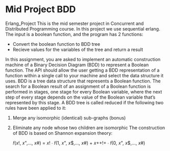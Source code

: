 # Mid Project BDD
Erlang_Project
This is the mid semester project in Concurrent and Distributed Programming course. In this project we use sequential erlang. The input is a boolean function, and the program has 2 functions:

   * Convert the boolean function to BDD tree
   * Recieve values for the variables of the tree and return a result

In this assignment, you are asked to implement an automatic construction machine of a Binary Decision
Diagram (BDD) to represent a Boolean function. The API should allow the user getting a BDD
representation of a function within a single call to your machine and select the data structure it uses.
BDD is a tree data structure that represents a Boolean function. The search for a Boolean result of an
assignment of a Boolean function is performed in stages, one stage for every Boolean variable, where the
next step of every stage depends on the value of the Boolean variable that’s represented by this stage.
A BDD tree is called reduced if the following two rules have been applied to it:
1. Merge any isomorphic (identical) sub-graphs (bonus)
2. Eliminate any node whose two children are isomorphic
The construction of BDD is based on Shannon expansion theory:

    𝑓(𝑥!, 𝑥",…, 𝑥#) = 𝑥! ∙ 𝑓(1, 𝑥", 𝑥$,…, 𝑥#) + 𝑥++!+ ∙ 𝑓(0, 𝑥", 𝑥$,…, 𝑥#)
